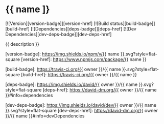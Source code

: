 # {{ name ]}

[![Version][version-badge]][version-href]
[![Build status][build-badge]][build-href]
[![Dependencies][deps-badge]][deps-href]
[![Dev Dependencies][dev-deps-badge]][dev-deps-href]


{{ description }}


[version-badge]: https://img.shields.io/npm/v/{{ name }}.svg?style=flat-square
[version-href]: https://www.npmjs.com/package/{{ name }}

[build-badge]: https://travis-ci.org/{{ owner }}/{{ name }}.svg?style=flat-square
[build-href]: https://travis-ci.org/{{ owner }}/{{ name }}

[deps-badge]: https://img.shields.io/david/{{ owner }}/{{ name }}.svg?style=flat-square
[deps-href]: https://david-dm.org/{{ owner }}/{{ name }}#info=dependencies

[dev-deps-badge]: https://img.shields.io/david/dev/{{ owner }}/{{ name }}.svg?style=flat-square
[dev-deps-href]: https://david-dm.org/{{ owner }}/{{ name }}#info=devDependencies
